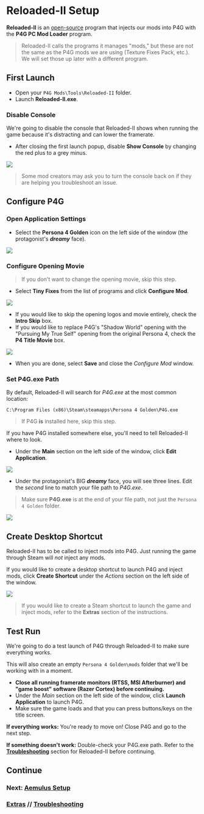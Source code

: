 ﻿# Reloaded-II Setup
**Reloaded-II** is an [open-source](https://github.com/Reloaded-Project/Reloaded-II/) program that injects our mods into P4G with the **P4G PC Mod Loader** program.

> Reloaded-II calls the programs it manages "mods," but these are not the same as the P4G mods we are using (Texture Fixes Pack, etc.). We will set those up later with a different program.

## First Launch

- Open your `P4G Mods\Tools\Reloaded-II` folder.
- Launch **Reloaded-II.exe**.

### Disable Console
We're going to disable the console that Reloaded-II shows when running the game because it's distracting and can lower the framerate.

- After closing the first launch popup, disable **Show Console** by changing the red plus to a grey minus.

![](img/04/disable_console.png)

> Some mod creators may ask you to turn the console back on if they are helping you troubleshoot an issue.

## Configure P4G
### Open Application Settings
- Select the **Persona 4 Golden** icon on the left side of the window (the protagonist's ***dreamy*** face).

![](img/04/dreamy_face.png)

### Configure Opening Movie
> If you don't want to change the opening movie, skip this step.

- Select **Tiny Fixes** from the list of programs and click **Configure Mod**.

![](img/04/tiny_fixes.png)

  - If you would like to skip the opening logos and movie entirely, check the **Intro Skip** box.
  - If you would like to replace P4G's "Shadow World" opening with the "Pursuing My True Self" opening from the original Persona 4, check the **P4 Title Movie** box.

![](img/04/configure_opening_movie.png)

- When you are done, select **Save** and close the *Configure Mod* window.

### Set P4G.exe Path
By default, Reloaded-II will search for *P4G.exe* at the most common location:

`C:\Program Files (x86)\Steam\steamapps\Persona 4 Golden\P4G.exe`

> If P4G **is** installed here, skip this step.

If you have P4G installed somewhere else, you'll need to tell Reloaded-II where to look.

- Under the **Main** section on the left side of the window, click **Edit Application**.

![](img/04/edit_application.png)

- Under the protagonist's BIG ***dreamy*** face, you will see three lines. Edit the *second* line to match your file path to *P4G.exe*. 

> Make sure **P4G.exe** is at the end of your file path, not just the `Persona 4 Golden` folder.

![](img/04/executable_location.png)

## Create Desktop Shortcut
Reloaded-II has to be called to inject mods into P4G. Just running the game through Steam will *not* inject any mods.

If you would like to create a desktop shortcut to launch P4G and inject mods, click **Create Shortcut** under the *Actions* section on the left side of the window.

![](img/04/create_shortcut.png)

> If you would like to create a Steam shortcut to launch the game and inject mods, refer to the **Extras** section of the instructions.

## Test Run
We're going to do a test launch of P4G through Reloaded-II to make sure everything works.

This will also create an empty  `Persona 4 Golden\mods` folder that we'll be working with in a moment.

- **Close all running framerate monitors (RTSS, MSI Afterburner) and "game boost" software (Razer Cortex) before continuing.**
- Under the *Main* section on the left side of the window, click **Launch Application** to launch P4G.
- Make sure the game loads and that you can press buttons/keys on the title screen.

**If everything works:**
You're ready to move on! Close P4G and go to the next step.

**If something doesn't work:** Double-check your P4G.exe path. Refer to the [**Troubleshooting**](troubleshooting.md) section for Reloaded-II before continuing.

## Continue
### Next: [Aemulus Setup](05_aemulus_setup.md)
### [Extras](extras.md) // [**Troubleshooting**](troubleshooting.md)
